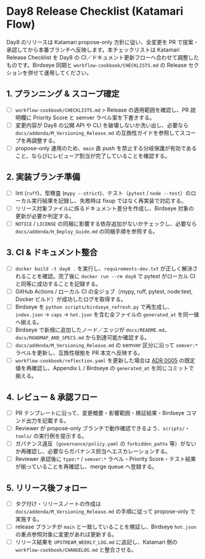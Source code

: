 # Day8 Release Checklist (Katamari Flow)

Day8 のリリースは Katamari propose-only 方針に従い、全変更を PR で提案・承認してから本番ブランチへ反映します。本チェックリストは Katamari Release Checklist を Day8 の CI／ドキュメント更新フローへ合わせて調整したものです。Birdseye 同期と `workflow-cookbook/CHECKLISTS.md` の Release セクションを併せて運用してください。

## 1. プランニング & スコープ確定
- [ ] `workflow-cookbook/CHECKLISTS.md` > Release の適用範囲を確認し、PR 説明欄に Priority Score と semver ラベル案を下書きする。
- [ ] 変更内容が Day8 の公開 API や CLI を破壊しないか洗い出し、必要なら `docs/addenda/M_Versioning_Release.md` の互換性ガイドを参照してスコープを再調整する。
- [ ] propose-only 運用のため、`main` 直 push を禁止する分岐保護が有効であること、ならびにレビューア割当が完了していることを確認する。

## 2. 実装ブランチ準備
- [ ] lint (`ruff`)、型検査 (`mypy --strict`)、テスト（`pytest` / `node --test`）のローカル実行結果を記録し、失敗時は fixup ではなく再実装で対応する。
- [ ] リリース対象ファイルに係るドキュメント差分を作成し、Birdseye 対象の更新が必要か判定する。
- [ ] `NOTICE` / `LICENSE` の同梱に影響する依存追加がないかチェックし、必要なら `docs/addenda/H_Deploy_Guide.md` の同梱手順を参照する。

## 3. CI & ドキュメント整合
- [ ] `docker build -t day8 .` を実行し、`requirements-dev.txt` が正しく解決されることを確認。完了後に `docker run --rm day8` で pytest がローカル CI と同等に成功することを記録する。
- [ ] GitHub Actions / ローカル CI の全ジョブ（mypy, ruff, pytest, node:test, Docker ビルド）が成功したログを取得する。
- [ ] Birdseye を `python scripts/birdseye_refresh.py` で再生成し、`index.json` → `caps` → `hot.json` を含む全ファイルの `generated_at` を同一値へ揃える。
- [ ] Birdseye で新規に追加したノード／エッジが `docs/README.md`、`docs/ROADMAP_AND_SPECS.md` から到達可能か確認する。
- [ ] `docs/addenda/M_Versioning_Release.md` の semver 区分に沿って `semver:*` ラベルを更新し、互換性根拠を PR 本文へ反映する。
- [ ] `workflow-cookbook/reflection.yaml` を更新した場合は [ADR 0005](adr/0005-reflection-manifest.md) の既定値を再確認し、Appendix L / Birdseye の `generated_at` を同じコミットで揃える。

## 4. レビュー & 承認フロー
- [ ] PR テンプレートに沿って、変更概要・影響範囲・検証結果・Birdseye コマンド出力を記載する。
- [ ] Reviewer が propose-only ブランチで動作確認できるよう、`scripts/`・`tools/` の実行例を提示する。
- [ ] ガバナンス違反（`governance/policy.yaml` の `forbidden_paths` 等）がないか再確認し、必要ならガバナンス担当へエスカレーションする。
- [ ] Reviewer 承認後に `type:*` / `semver:*` ラベル・Priority Score・テスト結果が揃っていることを再確認し、merge queue へ登録する。

## 5. リリース後フォロー
- [ ] タグ付け・リリースノートの作成は `docs/addenda/M_Versioning_Release.md` の手順に従って propose-only で実施する。
- [ ] release ブランチが `main` と一致していることを検証し、Birdseye `hot.json` の重点参照対象に変更があれば更新する。
- [ ] リリース結果を `UPSTREAM_WEEKLY_LOG.md` に追記し、Katamari 側の `workflow-cookbook/CHANGELOG.md` と整合させる。
